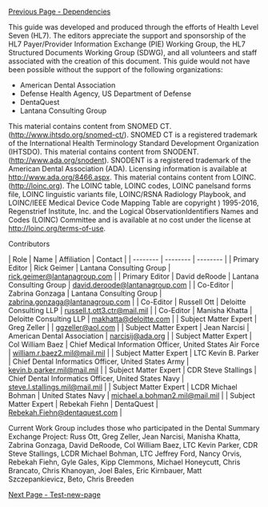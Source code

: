 [Previous Page - Dependencies](dependencies.html)

This guide was developed and produced through the efforts of Health Level Seven (HL7).
The editors appreciate the support and sponsorship of the HL7 Payer/Provider Information Exchange (PIE) Working Group, the HL7 Structured Documents Working Group (SDWG), and all volunteers and staff associated with the creation of this document. This guide would not have been possible without the support of the following organizations:
* American Dental Association
* Defense Health Agency, US Department of Defense
* DentaQuest
* Lantana Consulting Group

This material contains content from SNOMED CT. (http://www.ihtsdo.org/snomed-ct/). SNOMED CT is a  registered trademark of the International Health Terminology Standard Development Organization (IHTSDO).
This material contains content from SNODENT. (http://www.ada.org/snodent). SNODENT is a registered trademark of the American Dental Association (ADA). Licensing information is available at  http://www.ada.org/8466.aspx.
This material contains content from LOINC. (http://loinc.org). The LOINC table, LOINC codes, LOINC panelsand forms file, LOINC linguistic variants file, LOINC/RSNA Radiology Playbook, and LOINC/IEEE Medical Device Code Mapping Table are copyright ) 1995-2016, Regenstrief Institute, Inc. and the Logical ObservationIdentifiers Names and Codes (LOINC) Committee and is available at no cost under the license at http://loinc.org/terms-of-use.

Contributors

| Role | Name | Affiliation | Contact |
| -------- | -------- | -------- |
| Primary Editor     | Rick Geimer     | Lantana Consulting Group     | rick.geimer@lantanagroup.com     |
| Primary Editor     | David deRoode     | Lantana Consulting Group     | david.deroode@lantanagroup.com     |
| Co-Editor     | Zabrina Gonzaga     | Lantana Consulting Group     | zabrina.gonzaga@lantanagroup.com     |
| Co-Editor     | Russell Ott     | Deloitte Consulting LLP     | russell.t.ott3.ctr@mail.mil    |
| Co-Editor     | Manisha Khatta    | Deloitte Consulting LLP     | makhatta@deloitte.com     |
| Subject Matter Expert     | Greg Zeller     |      | ggzeller@aol.com     |
| Subject Matter Expert     | Jean Narcisi     | American Dental Association     | narcisij@ada.org     |
| Subject Matter Expert     | Col William Baez     | Chief Medical Information Officer, United States Air Force     | william.r.baez2.mil@mail.mil     |
| Subject Matter Expert     | LTC Kevin B. Parker     | Chief Dental Informatics Officer, United States Army     | kevin.b.parker.mil@mail.mil     |
| Subject Matter Expert     | CDR Steve Stallings     | Chief Dental Informatics Officer, United States Navy     | steve.l.stallings.mil@mail.mil     |
| Subject Matter Expert     | LCDR Michael Bohman     | United States Navy    |  michael.a.bohman2.mil@mail.mil     |
| Subject Matter Expert     | Rebekah Fiehn     | DentaQuest     | Rebekah.Fiehn@dentaquest.com     |

Current Work Group includes those who participated in the Dental Summary Exchange Project: Russ Ott, Greg Zeller, Jean Narcisi, Manisha Khatta, Zabrina Gonzaga, David DeRoode, Col William Baez, LTC Kevin Parker, CDR Steve Stallings, LCDR Michael Bohman, LTC Jeffrey Ford, Nancy Orvis, Rebekah Fiehn, Gyle Gales, Kipp Clemmons, Michael Honeycutt, Chris Brancato, Chris Khanoyan, Joel Bales, Eric Kirnbauer, Matt Szczepankievicz, Beto, Chris Breeden


[Next Page - Test-new-page](test-new-page.html)